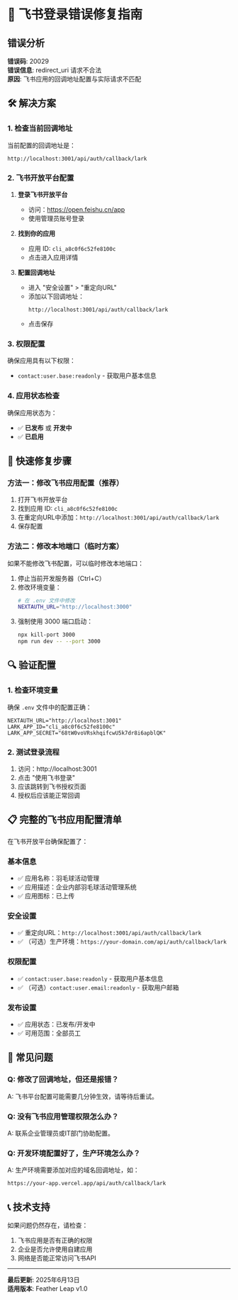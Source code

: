 # 🔧 飞书登录错误修复指南

## 错误分析

**错误码**: 20029  
**错误信息**: redirect_uri 请求不合法  
**原因**: 飞书应用的回调地址配置与实际请求不匹配

## 🛠 解决方案

### 1. 检查当前回调地址

当前配置的回调地址是：
```
http://localhost:3001/api/auth/callback/lark
```

### 2. 飞书开放平台配置

1. **登录飞书开放平台**
   - 访问：https://open.feishu.cn/app
   - 使用管理员账号登录

2. **找到你的应用**
   - 应用 ID: `cli_a8c0f6c52fe8100c`
   - 点击进入应用详情

3. **配置回调地址**
   - 进入 "安全设置" > "重定向URL"
   - 添加以下回调地址：
     ```
     http://localhost:3001/api/auth/callback/lark
     ```
   - 点击保存

### 3. 权限配置

确保应用具有以下权限：
- `contact:user.base:readonly` - 获取用户基本信息

### 4. 应用状态检查

确保应用状态为：
- ✅ **已发布** 或 **开发中**
- ✅ **已启用**

## 🚀 快速修复步骤

### 方法一：修改飞书应用配置（推荐）

1. 打开飞书开放平台
2. 找到应用 ID: `cli_a8c0f6c52fe8100c`
3. 在重定向URL中添加：`http://localhost:3001/api/auth/callback/lark`
4. 保存配置

### 方法二：修改本地端口（临时方案）

如果不能修改飞书配置，可以临时修改本地端口：

1. 停止当前开发服务器（Ctrl+C）
2. 修改环境变量：
   ```bash
   # 在 .env 文件中修改
   NEXTAUTH_URL="http://localhost:3000"
   ```
3. 强制使用 3000 端口启动：
   ```bash
   npx kill-port 3000
   npm run dev -- --port 3000
   ```

## 🔍 验证配置

### 1. 检查环境变量
确保 `.env` 文件中的配置正确：
```env
NEXTAUTH_URL="http://localhost:3001"
LARK_APP_ID="cli_a8c0f6c52fe8100c"
LARK_APP_SECRET="68tW0voVRskhqifcwU5k7dr8i6apblQK"
```

### 2. 测试登录流程
1. 访问：http://localhost:3001
2. 点击 "使用飞书登录"
3. 应该跳转到飞书授权页面
4. 授权后应该能正常回调

## 📋 完整的飞书应用配置清单

在飞书开放平台确保配置了：

### 基本信息
- ✅ 应用名称：羽毛球活动管理
- ✅ 应用描述：企业内部羽毛球活动管理系统
- ✅ 应用图标：已上传

### 安全设置
- ✅ 重定向URL：`http://localhost:3001/api/auth/callback/lark`
- ✅ （可选）生产环境：`https://your-domain.com/api/auth/callback/lark`

### 权限配置
- ✅ `contact:user.base:readonly` - 获取用户基本信息
- ✅ （可选）`contact:user.email:readonly` - 获取用户邮箱

### 发布设置
- ✅ 应用状态：已发布/开发中
- ✅ 可用范围：全部员工

## 🚨 常见问题

### Q: 修改了回调地址，但还是报错？
A: 飞书平台配置可能需要几分钟生效，请等待后重试。

### Q: 没有飞书应用管理权限怎么办？
A: 联系企业管理员或IT部门协助配置。

### Q: 开发环境配置好了，生产环境怎么办？
A: 生产环境需要添加对应的域名回调地址，如：
```
https://your-app.vercel.app/api/auth/callback/lark
```

## 📞 技术支持

如果问题仍然存在，请检查：
1. 飞书应用是否有正确的权限
2. 企业是否允许使用自建应用
3. 网络是否能正常访问飞书API

---

**最后更新**: 2025年6月13日  
**适用版本**: Feather Leap v1.0
